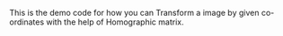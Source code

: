 This is the demo code for how you can Transform a image by given co-ordinates with the help of Homographic matrix.

